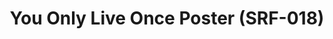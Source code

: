 ---
ee_id: '4148'
site: '1'
type: '2'
url: 2014-025-you-only-live-once-poster-srf-018
title: You Only Live Once Poster (SRF-018)
year: '2014'
display_year: '2014'
medium: Inkjet on paper
dims: 24 X 36 inches
pitch: "​Poster for You Only Live Once"
ps: ''
live_url: ''
related: ''
youtube: ''
related_code: ''
imgs: surfware-poster-2014-025-digital-database-ih.jpg
subheading: ''
download: ''
add_credit: ''
commission: ''
layout: things-i-made
---